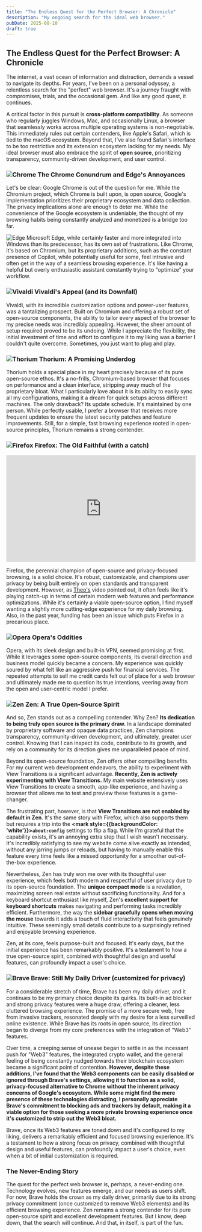 ```yaml
---
title: "The Endless Quest for the Perfect Browser: A Chronicle"
description: "My ongoing search for the ideal web browser."
pubDate: 2025-08-10
draft: true
---
```


## The Endless Quest for the Perfect Browser: A Chronicle

The internet, a vast ocean of information and distraction, demands a vessel to
navigate its depths. For years, I've been on a personal odyssey, a relentless
search for the "perfect" web browser. It's a journey fraught with compromises,
trials, and the occasional gem. And like any good quest, it continues.

A critical factor in this pursuit is **cross-platform compatibility**. As
someone who regularly juggles Windows, Mac, and occasionally Linux, a browser
that seamlessly works across multiple operating systems is non-negotiable. This
immediately rules out certain contenders, like Apple's Safari, which is tied to
the macOS ecosystem. Beyond that, I've also found Safari's interface to be too
restrictive and its extension ecosystem lacking for my needs. My ideal browser
must also embrace the spirit of **open source**, prioritizing transparency,
community-driven development, and user control.

### ![Chrome](https://avatars.githubusercontent.com/u/1778935?s=48&v=4) The Chrome Conundrum and Edge's Annoyances

Let's be clear: Google Chrome is out of the question for me. While the
Chromium project, which Chrome is built upon, is open source, Google's
implementation prioritizes their proprietary ecosystem and data collection. The
privacy implications alone are enough to deter me. While the convenience of the
Google ecosystem is undeniable, the thought of my browsing habits being
constantly analyzed and monetized is a bridge too far.

![Edge](https://avatars.githubusercontent.com/u/11354582?s=48&v=4) Microsoft
Edge, while certainly faster and more integrated into Windows than its
predecessor, has its own set of frustrations. Like Chrome, it's based on
Chromium, but its proprietary additions, such as the constant presence of
Copilot, while potentially useful for some, feel intrusive and often get in the
way of a seamless browsing experience. It's like having a helpful but overly
enthusiastic assistant constantly trying to "optimize" your workflow.

### ![Vivaldi](https://avatars.githubusercontent.com/u/6242659?s=48&v=4) Vivaldi's Appeal (and its Downfall)

Vivaldi, with its incredible customization options and power-user features, was
a tantalizing prospect. Built on Chromium and offering a robust set of open-source
components, the ability to tailor every aspect of the browser to my precise
needs was incredibly appealing. However, the sheer amount of setup required
proved to be its undoing. While I appreciate the flexibility, the initial
investment of time and effort to configure it to my liking was a barrier I
couldn't quite overcome. Sometimes, you just want to plug and play.

### ![Thorium](https://avatars.githubusercontent.com/u/45863095?s=48&v=4) Thorium: A Promising Underdog

Thorium holds a special place in my heart precisely because of its pure
open-source ethos. It's a no-frills, Chromium-based browser that focuses on
performance and a clean interface, stripping away much of the proprietary
bloat. What I particularly love about it is its ability to easily sync all my
configurations, making it a dream for quick setups across different machines.
The only drawback? Its update schedule. It's maintained by one person. While perfectly usable, I prefer a
browser that receives more frequent updates to ensure the latest security
patches and feature improvements. Still, for a simple, fast browsing experience
rooted in open-source principles, Thorium remains a strong contender.

### ![Firefox](https://avatars.githubusercontent.com/u/148481591?s=48&v=4) Firefox: The Old Faithful (with a catch)

<!-- Theo's Video Embed (Responsive and Centered) -->
<div style="text-align: center;">
  <iframe
    width="100%"
    height="auto"
    src="https://www.youtube.com/embed/mmjUlFIaNLE?si=Ig8Gw9Ope-PZ7m8Q"
    title="YouTube video player"
    frameborder="0"
    allow="accelerometer; autoplay; clipboard-write; encrypted-media; gyroscope; picture-in-picture; web-share"
    referrerpolicy="strict-origin-when-cross-origin"
    allowfullscreen
    style="max-width: 560px; aspect-ratio: 16/9; display: block; margin: 0 auto;">
  </iframe>
</div>

Firefox, the perennial champion of open-source and privacy-focused browsing, is
a solid choice. It's robust, customizable, and champions user privacy by being
built entirely on open standards and transparent development. However, as
[Theo's](https://t3.gg/) video pointed out, it often feels like it's playing
catch-up in terms of certain modern web features and performance optimizations.
While it's certainly a viable open-source option, I find myself wanting a
slightly more cutting-edge experience for my daily browsing. Also, in the past year, funding has been an issue which puts Firefox in a precarious place.

### ![Opera](https://avatars.githubusercontent.com/u/191904?s=48&v=4) Opera's Oddities

Opera, with its sleek design and built-in VPN, seemed promising at first. While
it leverages some open-source components, its overall direction and business
model quickly became a concern. My experience was quickly soured by what felt
like an aggressive push for financial services. The repeated attempts to sell
me credit cards felt out of place for a web browser and ultimately made me to
question its true intentions, veering away from the open and user-centric model
I prefer.

### ![Zen](https://avatars.githubusercontent.com/u/165225155?s=48&v=4) Zen: A True Open-Source Spirit

And so, Zen stands out as a compelling contender. Why Zen? **Its dedication to
being truly open source is the primary draw.** In a landscape dominated by
proprietary software and opaque data practices, Zen champions transparency,
community-driven development, and ultimately, greater user control. Knowing
that I can inspect its code, contribute to its growth, and rely on a community
for its direction gives me unparalleled peace of mind.

Beyond its open-source foundation, Zen offers other compelling benefits. For my
current web development endeavors, the ability to experiment with View
Transitions is a significant advantage. **Recently, Zen is actively
experimenting with View Transitions.** My main website extensively uses View
Transitions to create a smooth, app-like experience, and having a browser that
allows me to test and preview these features is a game-changer.

The frustrating part, however, is that **View Transitions are not enabled by
default in Zen**. It's the same story with Firefox, which also supports them but
requires a trip into the **<mark style={{backgroundColor: 'white'}}>`about:config`</mark>**
settings to flip a flag. While I'm grateful that the capability exists, it's an
annoying extra step that I wish wasn't necessary. It's incredibly satisfying to
see my website come alive exactly as intended, without any jarring jumps or
reloads, but having to manually enable this feature every time feels like a
missed opportunity for a smoother out-of-the-box experience.

Nevertheless, Zen has truly won me over with its thoughtful user experience,
which feels both modern and respectful of user privacy due to its open-source
foundation. The **unique compact mode** is a revelation, maximizing screen real
estate without sacrificing functionality. And for a keyboard shortcut enthusiast
like myself, Zen's **excellent support for keyboard shortcuts** makes navigating
and performing tasks incredibly efficient. Furthermore, the way the **sidebar
gracefully opens when moving the mouse** towards it adds a touch of fluid
interactivity that feels genuinely intuitive. These seemingly small details
contribute to a surprisingly refined and enjoyable browsing experience.

Zen, at its core, feels purpose-built and focused. It's early days, but the
initial experience has been remarkably positive. It's a testament to how a true
open-source spirit, combined with thoughtful design and useful features, can
profoundly impact a user's choice.

### ![Brave](https://avatars.githubusercontent.com/u/12301619?s=48&v=4) Brave: Still My Daily Driver (customized for privacy)

For a considerable stretch of time, Brave has been my daily driver, and it
continues to be my primary choice despite its quirks. Its built-in ad blocker
and strong privacy features were a huge draw, offering a cleaner, less
cluttered browsing experience. The promise of a more secure web, free from
invasive trackers, resonated deeply with my desire for a less surveilled
online existence. While Brave has its roots in open source, its direction began
to diverge from my core preferences with the integration of "Web3" features.

Over time, a creeping sense of unease began to settle in as the incessant push
for "Web3" features, the integrated crypto wallet, and the general feeling of
being constantly nudged towards their blockchain ecosystem became a significant
point of contention. **However, despite these additions, I've found that the
Web3 components can be easily disabled or ignored through Brave's settings,
allowing it to function as a solid, privacy-focused alternative to Chrome
without the inherent privacy concerns of Google's ecosystem. While some might
find the mere presence of these technologies distracting, I personally
appreciate Brave's commitment to blocking ads and trackers by default, making
it a viable option for those seeking a more private browsing experience once it's
customized to strip out the Web3 bloat.**

Brave, once its Web3 features are toned down and it's configured to my liking,
delivers a remarkably efficient and focused browsing experience. It's a
testament to how a strong focus on privacy, combined with thoughtful design and
useful features, can profoundly impact a user's choice, even when a bit of initial
customization is required.

### The Never-Ending Story

The quest for the perfect web browser is, perhaps, a never-ending one. Technology
evolves, new features emerge, and our needs as users shift. For now, Brave holds
the crown as my daily driver, primarily due to its strong privacy commitment (once
customized to remove Web3 elements) and its efficient browsing experience. Zen
remains a strong contender for its pure open-source spirit and excellent
development features. But I know, deep down, that the search will continue. And
that, in itself, is part of the fun.
